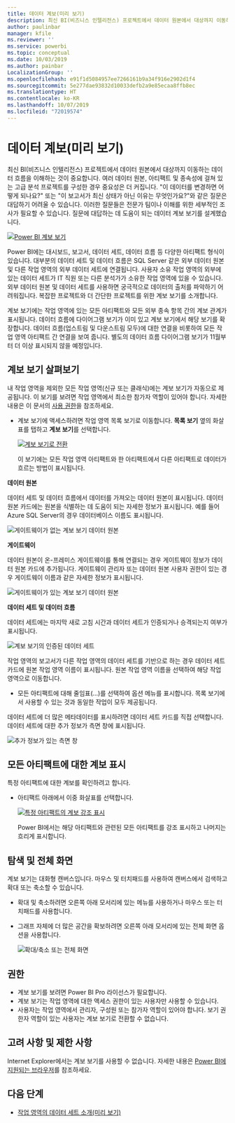 ```yaml
---
title: 데이터 계보(미리 보기)
description: 최신 BI(비즈니스 인텔리전스) 프로젝트에서 데이터 원본에서 대상까지 이동하는 데이터 흐름을 이해하는 것은 많은 고객에게 중요한 과제입니다.
author: paulinbar
manager: kfile
ms.reviewer: ''
ms.service: powerbi
ms.topic: conceptual
ms.date: 10/03/2019
ms.author: painbar
LocalizationGroup: ''
ms.openlocfilehash: e91f1d5084957ee7266161b9a34f916e2902d1f4
ms.sourcegitcommit: 5e277dae93832d10033defb2a9e85ecaa8ffb8ec
ms.translationtype: HT
ms.contentlocale: ko-KR
ms.lasthandoff: 10/07/2019
ms.locfileid: "72019574"
---
```

# <a name="data-lineage-preview"></a>데이터 계보(미리 보기)
최신 BI(비즈니스 인텔리전스) 프로젝트에서 데이터 원본에서 대상까지 이동하는 데이터 흐름을 이해하는 것이 중요합니다. 여러 데이터 원본, 아티팩트 및 종속성에 걸쳐 있는 고급 분석 프로젝트를 구성한 경우 중요성은 더 커집니다.  "이 데이터를 변경하면 어떻게 되나요?" 또는 "이 보고서가 최신 상태가 아닌 이유는 무엇인가요?"와 같은 질문은 대답하기 어려울 수 있습니다. 이러한 질문들은 전문가 팀이나 이해를 위한 세부적인 조사가 필요할 수 있습니다. 질문에 대답하는 데 도움이 되는 데이터 계보 보기를 설계했습니다.

[ ![Power BI 계보 보기](media/service-data-lineage/power-bi-lineage-view-cropped.png) ](media/service-data-lineage/power-bi-lineage-view-full-size.png#lightbox)
 
Power BI에는 대시보드, 보고서, 데이터 세트, 데이터 흐름 등 다양한 아티팩트 형식이 있습니다. 대부분의 데이터 세트 및 데이터 흐름은 SQL Server 같은 외부 데이터 원본 및 다른 작업 영역의 외부 데이터 세트에 연결됩니다. 사용자 소유 작업 영역의 외부에 있는 데이터 세트가 IT 직원 또는 다른 분석가가 소유한 작업 영역에 있을 수 있습니다. 외부 데이터 원본 및 데이터 세트를 사용하면 궁극적으로 데이터의 출처를 파악하기 어려워집니다. 복잡한 프로젝트와 더 간단한 프로젝트를 위한 계보 보기를 소개합니다. 

계보 보기에는 작업 영역에 있는 모든 아티팩트와 모든 외부 종속 항목 간의 계보 관계가 표시됩니다. 데이터 흐름에 다이어그램 보기가 이미 있고 계보 보기에서 해당 보기를 확장합니다. 데이터 흐름(업스트림 및 다운스트림 모두)에 대한 연결을 비롯하여 모든 작업 영역 아티팩트 간 연결을 보여 줍니다. 별도의 데이터 흐름 다이어그램 보기가 11월부터 더 이상 표시되지 않을 예정입니다.

## <a name="explore-lineage-view"></a>계보 보기 살펴보기

내 작업 영역을 제외한 모든 작업 영역(신규 또는 클래식)에는 계보 보기가 자동으로 제공됩니다. 이 보기를 보려면 작업 영역에서 최소한 참가자 역할이 있어야 합니다. 자세한 내용은 이 문서의 [사용 권한](#permissions)을 참조하세요. 

- 계보 보기에 액세스하려면 작업 영역 목록 보기로 이동합니다. **목록 보기** 옆의 화살표를 탭하고 **계보 보기**를 선택합니다.

    [ ![계보 보기로 전환](media/service-data-lineage/power-bi-lineage-list-view-cropped.png) ](media/service-data-lineage/power-bi-lineage-list-view.png#lightbox)

    이 보기에는 모든 작업 영역 아티팩트와 한 아티팩트에서 다른 아티팩트로 데이터가 흐르는 방법이 표시됩니다.

**데이터 원본**

데이터 세트 및 데이터 흐름에서 데이터를 가져오는 데이터 원본이 표시됩니다. 데이터 원본 카드에는 원본을 식별하는 데 도움이 되는 자세한 정보가 표시됩니다. 예를 들어 Azure SQL Server의 경우 데이터베이스 이름도 표시됩니다.

![게이트웨이가 없는 계보 보기 데이터 원본](media/service-data-lineage/power-bi-lineage-data-source-no-gateway.png)
 
**게이트웨이**

데이터 원본이 온-프레미스 게이트웨이를 통해 연결되는 경우 게이트웨이 정보가 데이터 원본 카드에 추가됩니다. 게이트웨이 관리자 또는 데이터 원본 사용자 권한이 있는 경우 게이트웨이 이름과 같은 자세한 정보가 표시됩니다.

![게이트웨이가 있는 계보 보기 데이터 원본](media/service-data-lineage/power-bi-lineage-data-source-with-gateway.png)

**데이터 세트 및 데이터 흐름**
 
데이터 세트에는 마지막 새로 고침 시간과 데이터 세트가 인증되거나 승격되는지 여부가 표시됩니다.

![계보 보기의 인증된 데이터 세트](media/service-data-lineage/power-bi-lineage-external-certified-dataset.png)
 
작업 영역의 보고서가 다른 작업 영역의 데이터 세트를 기반으로 하는 경우 데이터 세트 카드에 원본 작업 영역 이름이 표시됩니다. 원본 작업 영역 이름을 선택하여 해당 작업 영역으로 이동합니다.
 
- 모든 아티팩트에 대해 줄임표(...)를 선택하여 옵션 메뉴를 표시합니다. 목록 보기에서 사용할 수 있는 것과 동일한 작업이 모두 제공됩니다.
  
데이터 세트에 더 많은 메타데이터를 표시하려면 데이터 세트 카드를 직접 선택합니다. 데이터 세트에 대한 추가 정보가 측면 창에 표시됩니다.

![추가 정보가 있는 측면 창](media/service-data-lineage/power-bi-lineage-side-pane.png)
 
## <a name="show-lineage-for-any-artifact"></a>모든 아티팩트에 대한 계보 표시 

특정 아티팩트에 대한 계보를 확인하려고 합니다.

- 아티팩트 아래에서 이중 화살표를 선택합니다.

    [ ![특정 아티팩트의 계보 강조 표시](media/service-data-lineage/power-bi-lineage-highlight-cropped.png) ](media/service-data-lineage/power-bi-lineage-highlight-full-size.png#lightbox)

    Power BI에서는 해당 아티팩트와 관련된 모든 아티팩트를 강조 표시하고 나머지는 흐리게 표시합니다. 

## <a name="navigation-and-full-screen"></a>탐색 및 전체 화면 

계보 보기는 대화형 캔버스입니다. 마우스 및 터치패드를 사용하여 캔버스에서 검색하고 확대 또는 축소할 수 있습니다.  

- 확대 및 축소하려면 오른쪽 아래 모서리에 있는 메뉴를 사용하거나 마우스 또는 터치패드를 사용합니다. 

- 그래프 자체에 더 많은 공간을 확보하려면 오른쪽 아래 모서리에 있는 전체 화면 옵션을 사용합니다. 

    ![확대/축소 또는 전체 화면](media/service-data-lineage/power-bi-lineage-zoom-full-screen.png)

## <a name="permissions"></a>권한

- 계보 보기를 보려면 Power BI Pro 라이선스가 필요합니다.
- 계보 보기는 작업 영역에 대한 액세스 권한이 있는 사용자만 사용할 수 있습니다.
- 사용자는 작업 영역에서 관리자, 구성원 또는 참가자 역할이 있어야 합니다. 보기 권한자 역할이 있는 사용자는 계보 보기로 전환할 수 없습니다.

## <a name="considerations-and-limitations"></a>고려 사항 및 제한 사항

Internet Explorer에서는 계보 보기를 사용할 수 없습니다. 자세한 내용은 [Power BI에 지원되는 브라우저](power-bi-browsers.md)를 참조하세요.

## <a name="next-steps"></a>다음 단계

- [작업 영역의 데이터 세트 소개(미리 보기)](service-datasets-across-workspaces.md)
